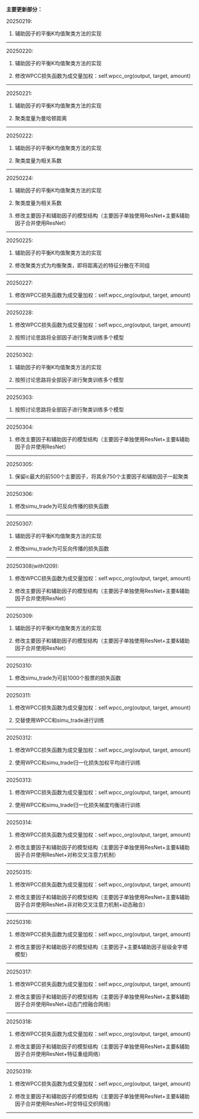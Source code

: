 **主要更新部分：**

20250219:

1. 辅助因子的平衡K均值聚类方法的实现

---

20250220:

1. 辅助因子的平衡K均值聚类方法的实现

2. 修改WPCC损失函数为成交量加权：self.wpcc_org(output, target, amount)

---

20250221:

1. 辅助因子的平衡K均值聚类方法的实现

2. 聚类度量为曼哈顿距离

---

20250222:

1. 辅助因子的平衡K均值聚类方法的实现

2. 聚类度量为相关系数

---

20250224:

1. 辅助因子的平衡K均值聚类方法的实现

2. 聚类度量为相关系数

3. 修改主要因子和辅助因子的模型结构（主要因子单独使用ResNet+主要&辅助因子合并使用ResNet）

---

20250225:

1. 辅助因子的平衡K均值聚类方法的实现

2. 修改聚类方式为均衡聚类，即将距离近的特征分散在不同组

---

20250227:

1. 修改WPCC损失函数为成交量加权：self.wpcc_org(output, target, amount)

---

20250228:

1. 修改WPCC损失函数为成交量加权：self.wpcc_org(output, target, amount)

2. 按照讨论思路将全部因子进行聚类训练多个模型

---

20250302:

1. 辅助因子的平衡K均值聚类方法的实现

2. 按照讨论思路将全部因子进行聚类训练多个模型

---

20250303:

1. 按照讨论思路将全部因子进行聚类训练多个模型

---

20250304:

1. 修改主要因子和辅助因子的模型结构（主要因子单独使用ResNet+主要&辅助因子合并使用ResNet）

---

20250305:

1. 保留ic最大的前500个主要因子，将其余750个主要因子和辅助因子一起聚类

---

20250306:

1. 修改simu_trade为可反向传播的损失函数

---

20250307:

1. 辅助因子的平衡K均值聚类方法的实现

2. 修改simu_trade为可反向传播的损失函数

---

20250308(with1209):

1. 修改WPCC损失函数为成交量加权：self.wpcc_org(output, target, amount)

2. 修改主要因子和辅助因子的模型结构（主要因子单独使用ResNet+主要&辅助因子合并使用ResNet）

---

20250309:

1. 辅助因子的平衡K均值聚类方法的实现

2. 修改主要因子和辅助因子的模型结构（主要因子单独使用ResNet+主要&辅助因子合并使用ResNet）

---

20250310:

1. 修改simu_trade为可前1000个股票的损失函数

---

20250311:

1. 修改WPCC损失函数为成交量加权：self.wpcc_org(output, target, amount)

2. 交替使用WPCC和simu_trade进行训练

---

20250312:

1. 修改WPCC损失函数为成交量加权：self.wpcc_org(output, target, amount)

2. 使用WPCC和simu_trade归一化损失加权平均进行训练

---

20250313:

1. 修改WPCC损失函数为成交量加权：self.wpcc_org(output, target, amount)

2. 使用WPCC和simu_trade归一化损失梯度均衡进行训练

---

20250314:

1. 修改WPCC损失函数为成交量加权：self.wpcc_org(output, target, amount)

2. 修改主要因子和辅助因子的模型结构（主要因子单独使用ResNet+主要&辅助因子合并使用ResNet+对称交叉注意力机制）

---

20250315:

1. 修改WPCC损失函数为成交量加权：self.wpcc_org(output, target, amount)

2. 修改主要因子和辅助因子的模型结构（主要因子单独使用ResNet+主要&辅助因子合并使用ResNet+非对称交叉注意力机制+动态融合）

---

20250316:

1. 修改WPCC损失函数为成交量加权：self.wpcc_org(output, target, amount)

2. 修改主要因子和辅助因子的模型结构（主要因子+主要&辅助因子层级金字塔模型）

---

20250317:

1. 修改WPCC损失函数为成交量加权：self.wpcc_org(output, target, amount)

2. 修改主要因子和辅助因子的模型结构（主要因子单独使用ResNet+主要&辅助因子合并使用ResNet+动态门控融合网络）

---

20250318:

1. 修改WPCC损失函数为成交量加权：self.wpcc_org(output, target, amount)

2. 修改主要因子和辅助因子的模型结构（主要因子单独使用ResNet+主要&辅助因子合并使用ResNet+特征重组网络）

---

20250319:

1. 修改WPCC损失函数为成交量加权：self.wpcc_org(output, target, amount)

2. 修改主要因子和辅助因子的模型结构（主要因子单独使用ResNet+主要&辅助因子合并使用ResNet+时空特征交织网络）

---

